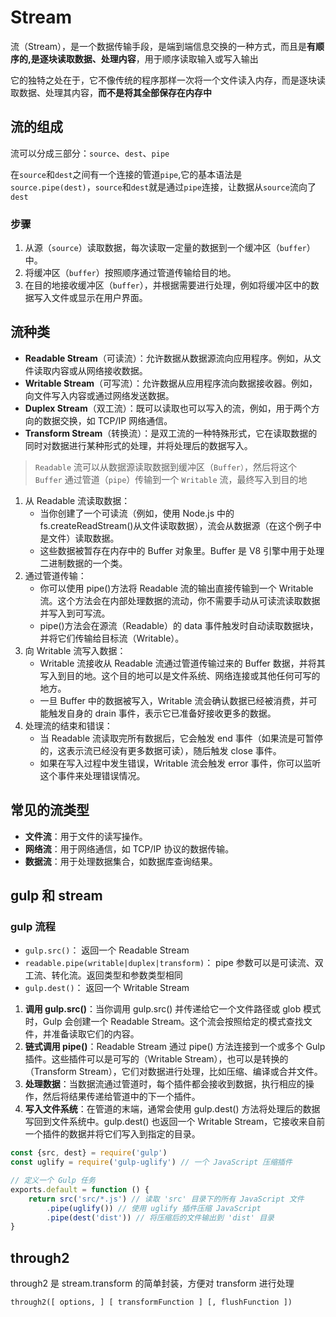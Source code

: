 # Stream

流（Stream），是一个数据传输手段，是端到端信息交换的一种方式，而且是**有顺序的,是逐块读取数据、处理内容**，用于顺序读取输入或写入输出

它的独特之处在于，它不像传统的程序那样一次将一个文件读入内存，而是逐块读取数据、处理其内容，**而不是将其全部保存在内存中**

## 流的组成

流可以分成三部分：`source`、`dest`、`pipe`

在`source`和`dest`之间有一个连接的管道`pipe`,它的基本语法是`source.pipe(dest)`，`source`和`dest`就是通过`pipe`连接，让数据从`source`流向了`dest`

### 步骤

1. 从源（`source`）读取数据，每次读取一定量的数据到一个缓冲区（`buffer`）中。
2. 将缓冲区（`buffer`）按照顺序通过管道传输给目的地。
3. 在目的地接收缓冲区（`buffer`），并根据需要进行处理，例如将缓冲区中的数据写入文件或显示在用户界面。

## 流种类

-   **Readable Stream**（可读流）：允许数据从数据源流向应用程序。例如，从文件读取内容或从网络接收数据。
-   **Writable Stream**（可写流）：允许数据从应用程序流向数据接收器。例如，向文件写入内容或通过网络发送数据。
-   **Duplex Stream**（双工流）：既可以读取也可以写入的流，例如，用于两个方向的数据交换，如 TCP/IP 网络通信。
-   **Transform Stream**（转换流）：是双工流的一种特殊形式，它在读取数据的同时对数据进行某种形式的处理，并将处理后的数据写入。

> `Readable` 流可以从数据源读取数据到缓冲区（`Buffer）`，然后将这个 `Buffer` 通过管道（`pipe`）传输到一个 `Writable` 流，最终写入到目的地

1. 从 Readable 流读取数据：
    - 当你创建了一个可读流（例如，使用 Node.js 中的 fs.createReadStream()从文件读取数据），流会从数据源（在这个例子中是文件）读取数据。
    - 这些数据被暂存在内存中的 Buffer 对象里。Buffer 是 V8 引擎中用于处理二进制数据的一个类。
2. 通过管道传输：
    - 你可以使用 pipe()方法将 Readable 流的输出直接传输到一个 Writable 流。这个方法会在内部处理数据的流动，你不需要手动从可读流读取数据并写入到可写流。
    - pipe()方法会在源流（Readable）的 data 事件触发时自动读取数据块，并将它们传输给目标流（Writable）。
3. 向 Writable 流写入数据：
    - Writable 流接收从 Readable 流通过管道传输过来的 Buffer 数据，并将其写入到目的地。这个目的地可以是文件系统、网络连接或其他任何可写的地方。
    - 一旦 Buffer 中的数据被写入，Writable 流会确认数据已经被消费，并可能触发自身的 drain 事件，表示它已准备好接收更多的数据。
4. 处理流的结束和错误：
    - 当 Readable 流读取完所有数据后，它会触发 end 事件（如果流是可暂停的，这表示流已经没有更多数据可读），随后触发 close 事件。
    - 如果在写入过程中发生错误，Writable 流会触发 error 事件，你可以监听这个事件来处理错误情况。

## 常见的流类型

-   **文件流**：用于文件的读写操作。
-   **网络流**：用于网络通信，如 TCP/IP 协议的数据传输。
-   **数据流**：用于处理数据集合，如数据库查询结果。

## gulp 和 stream

### gulp 流程

-   `gulp.src()`： 返回一个 Readable Stream
-   `readable.pipe(writable|duplex|transform)`： pipe 参数可以是可读流、双工流、转化流。返回类型和参数类型相同
-   `gulp.dest()`： 返回一个 Writable Stream

1. **调用 gulp.src()**：当你调用 gulp.src() 并传递给它一个文件路径或 glob 模式时，Gulp 会创建一个 Readable Stream。这个流会按照给定的模式查找文件，并准备读取它们的内容。
2. **链式调用 pipe()**：Readable Stream 通过 pipe() 方法连接到一个或多个 Gulp 插件。这些插件可以是可写的（Writable Stream），也可以是转换的（Transform Stream），它们对数据进行处理，比如压缩、编译或合并文件。
3. **处理数据**：当数据流通过管道时，每个插件都会接收到数据，执行相应的操作，然后将结果传递给管道中的下一个插件。
4. **写入文件系统**：在管道的末端，通常会使用 gulp.dest() 方法将处理后的数据写回到文件系统中。gulp.dest() 也返回一个 Writable Stream，它接收来自前一个插件的数据并将它们写入到指定的目录。

```js
const {src, dest} = require('gulp')
const uglify = require('gulp-uglify') // 一个 JavaScript 压缩插件

// 定义一个 Gulp 任务
exports.default = function () {
    return src('src/*.js') // 读取 'src' 目录下的所有 JavaScript 文件
        .pipe(uglify()) // 使用 uglify 插件压缩 JavaScript
        .pipe(dest('dist')) // 将压缩后的文件输出到 'dist' 目录
}
```

## through2

through2 是 stream.transform 的简单封装，方便对 transform 进行处理

`through2([ options, ] [ transformFunction ] [, flushFunction ])`
